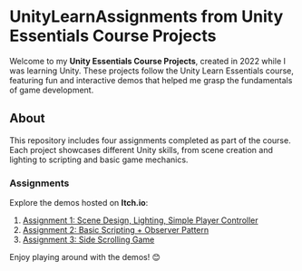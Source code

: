 #  UnityLearnAssignments from Unity Essentials Course Projects  

Welcome to my **Unity Essentials Course Projects**, created in 2022 while I was learning Unity. These projects follow the Unity Learn Essentials course, featuring fun and interactive demos that helped me grasp the fundamentals of game development.  

## About  
This repository includes four assignments completed as part of the course. Each project showcases different Unity skills, from scene creation and lighting to scripting and basic game mechanics.  

### Assignments  
Explore the demos hosted on **Itch.io**:  
1. [Assignment 1: Scene Design, Lighting, Simple Player Controller](https://vrslurpin.itch.io/chapter-1-unity-learn)  
2. [Assignment 2: Basic Scripting + Observer Pattern](https://vrslurpin.itch.io/chapter-2-unity-learn)
3. [Assignment 3: Side Scrolling Game](https://vrslurpin.itch.io/gran-grams)

Enjoy playing around with the demos! 😊  

